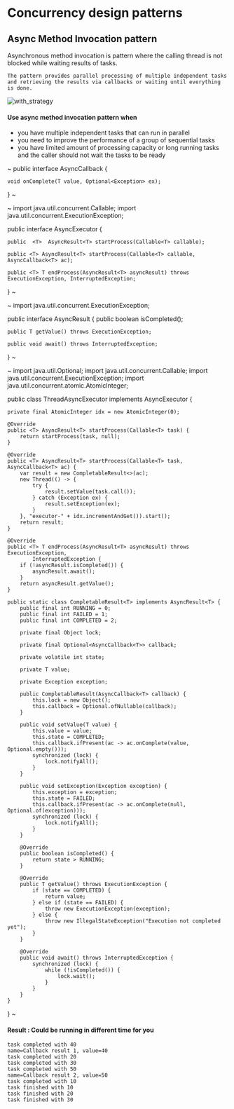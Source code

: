 # Concurrency design patterns
## Async Method Invocation pattern

Asynchronous method invocation is pattern where the calling thread is not blocked while waiting results of tasks.

```
The pattern provides parallel processing of multiple independent tasks and retrieving the results via callbacks or waiting until everything is done.
```

![with_strategy](data/archive/design-patterns/concurrency/assets/async-method-invocation.png)

#### Use async method invocation pattern when

+ you have multiple independent tasks that can run in parallel
+ you need to improve the performance of a group of sequential tasks
+ you have limited amount of processing capacity or long running tasks and the caller should not wait the tasks to be ready



~
public interface AsyncCallback<T> {

    void onComplete(T value, Optional<Exception> ex);
}
~


~
import java.util.concurrent.Callable;
import java.util.concurrent.ExecutionException;

public interface AsyncExecutor {

    public  <T>  AsyncResult<T> startProcess(Callable<T> callable);

    public <T> AsyncResult<T> startProcess(Callable<T> callable, AsyncCallback<T> ac);

    public <T> T endProcess(AsyncResult<T> asyncResult) throws ExecutionException, InterruptedException;

}
~

~
import java.util.concurrent.ExecutionException;

public interface AsyncResult<T> {
    public boolean isCompleted();

    public T getValue() throws ExecutionException;

    public void await() throws InterruptedException;
}
~

~
import java.util.Optional;
import java.util.concurrent.Callable;
import java.util.concurrent.ExecutionException;
import java.util.concurrent.atomic.AtomicInteger;

public class ThreadAsyncExecutor implements AsyncExecutor {

    private final AtomicInteger idx = new AtomicInteger(0);

    @Override
    public <T> AsyncResult<T> startProcess(Callable<T> task) {
        return startProcess(task, null);
    }

    @Override
    public <T> AsyncResult<T> startProcess(Callable<T> task, AsyncCallback<T> ac) {
        var result = new CompletableResult<>(ac);
        new Thread(() -> {
            try {
                result.setValue(task.call());
            } catch (Exception ex) {
                result.setException(ex);
            }
        }, "executor-" + idx.incrementAndGet()).start();
        return result;
    }

    @Override
    public <T> T endProcess(AsyncResult<T> asyncResult) throws ExecutionException,
            InterruptedException {
        if (!asyncResult.isCompleted()) {
            asyncResult.await();
        }
        return asyncResult.getValue();
    }

    public static class CompletableResult<T> implements AsyncResult<T> {
        public final int RUNNING = 0;
        public final int FAILED = 1;
        public final int COMPLETED = 2;

        private final Object lock;

        private final Optional<AsyncCallback<T>> callback;

        private volatile int state;

        private T value;

        private Exception exception;

        public CompletableResult(AsyncCallback<T> callback) {
            this.lock = new Object();
            this.callback = Optional.ofNullable(callback);
        }

        public void setValue(T value) {
            this.value = value;
            this.state = COMPLETED;
            this.callback.ifPresent(ac -> ac.onComplete(value, Optional.empty()));
            synchronized (lock) {
                lock.notifyAll();
            }
        }

        public void setException(Exception exception) {
            this.exception = exception;
            this.state = FAILED;
            this.callback.ifPresent(ac -> ac.onComplete(null, Optional.of(exception)));
            synchronized (lock) {
                lock.notifyAll();
            }
        }

        @Override
        public boolean isCompleted() {
            return state > RUNNING;
        }

        @Override
        public T getValue() throws ExecutionException {
            if (state == COMPLETED) {
                return value;
            } else if (state == FAILED) {
                throw new ExecutionException(exception);
            } else {
                throw new IllegalStateException("Execution not completed yet");
            }
        }

        @Override
        public void await() throws InterruptedException {
            synchronized (lock) {
                while (!isCompleted()) {
                    lock.wait();
                }
            }
        }
    }

}
~

#### Result : Could be running in different time for you


```
task completed with 40
name=Callback result 1, value=40
task completed with 20
task completed with 30
task completed with 50
name=Callback result 2, value=50
task completed with 10
task finished with 10
task finished with 20
task finished with 30
```
